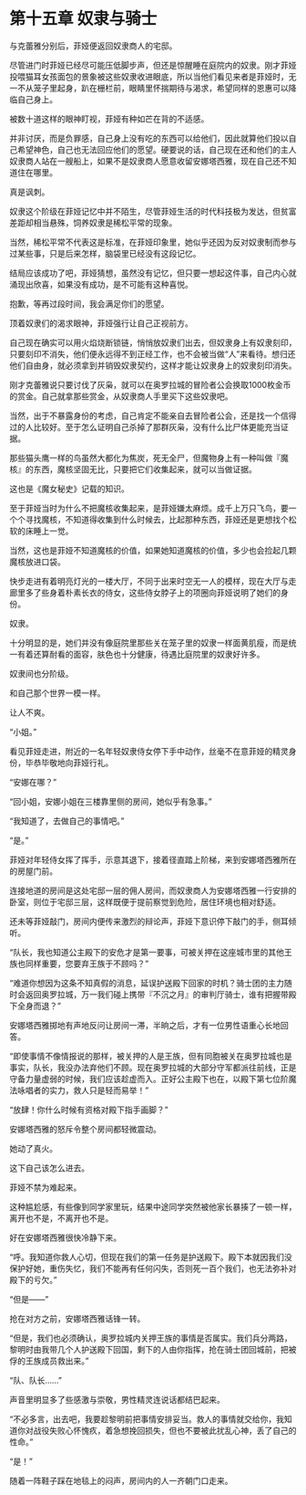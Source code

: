 # 第十五章 奴隶与骑士

与克蕾雅分别后，菲娅便返回奴隶商人的宅邸。

尽管进门时菲娅已经尽可能压低脚步声，但还是惊醒睡在庭院内的奴隶。刚才菲娅投喂猫耳女孩面包的景象被这些奴隶收进眼底，所以当他们看见来者是菲娅时，无一不从笼子里起身，趴在栅栏前，眼睛里怀揣期待与渴求，希望同样的恩惠可以降临自己身上。

被数十道这样的眼神盯视，菲娅有种如芒在背的不适感。

并非讨厌，而是负罪感，自己身上没有吃的东西可以给他们，因此就算他们投以自己希望神色，自己也无法回应他们的愿望。硬要说的话，自己现在还和他们的主人奴隶商人站在一艘船上，如果不是奴隶商人愿意收留安娜塔西雅，现在自己还不知道住在哪里。

真是讽刺。

奴隶这个阶级在菲娅记忆中并不陌生，尽管菲娅生活的时代科技极为发达，但贫富差距却相当悬殊，饲养奴隶是稀松平常的现象。

当然，稀松平常不代表这是标准，在菲娅印象里，她似乎还因为反对奴隶制而参与过某些事，只是后来怎样，脑袋里已经没有这段记忆。

结局应该成功了吧，菲娅猜想，虽然没有记忆，但只要一想起这件事，自己内心就涌现出欣喜，如果没有成功，是不可能有这种喜悦。

抱歉，等再过段时间，我会满足你们的愿望。

顶着奴隶们的渴求眼神，菲娅强行让自己正视前方。

自己现在确实可以用火焰烧断锁链，悄悄放奴隶们出去，但奴隶身上有奴隶刻印，只要刻印不消失，他们便永远得不到正经工作，也不会被当做“人”来看待。想归还他们自由身，就必须拿到并销毁奴隶契约，这样才能让奴隶身上的奴隶刻印消失。

刚才克蕾雅说只要讨伐了灰枭，就可以在奥罗拉城的冒险者公会换取1000枚金币的赏金。自己就拿那些赏金，从奴隶商人手里买下这些奴隶吧。

当然，出于不暴露身份的考虑，自己肯定不能亲自去冒险者公会，还是找一个信得过的人比较好。至于怎么证明自己杀掉了那群灰枭，没有什么比尸体更能充当证据。

那些猫头鹰一样的鸟虽然大都化为焦炭，死无全尸，但魔物身上有一种叫做『魔核』的东西，魔核坚固无比，只要把它们收集起来，就可以当做证据。

这也是《魔女秘史》记载的知识。

至于菲娅当时为什么不把魔核收集起来，是菲娅嫌太麻烦。成千上万只飞鸟，要一个个寻找魔核，不知道得收集到什么时候去，比起那种东西，菲娅还是更想找个松软的床睡上一觉。

当然，这也是菲娅不知道魔核的价值，如果她知道魔核的价值，多少也会捡起几颗魔核放进口袋。

快步走进有着明亮灯光的一楼大厅，不同于出来时空无一人的模样，现在大厅与走廊里多了些身着朴素长衣的侍女，这些侍女脖子上的项圈向菲娅说明了她们的身份。

奴隶。

十分明显的是，她们并没有像庭院里那些关在笼子里的奴隶一样面黄肌瘦，而是统一有着还算耐看的面容，肤色也十分健康，待遇比庭院里的奴隶好许多。

奴隶间也分阶级。

和自己那个世界一模一样。

让人不爽。

“小姐。”

看见菲娅走进，附近的一名年轻奴隶侍女停下手中动作，丝毫不在意菲娅的精灵身份，毕恭毕敬地向菲娅行礼。

“安娜在哪？”

“回小姐，安娜小姐在三楼靠里侧的房间，她似乎有急事。”

“我知道了，去做自己的事情吧。”

“是。”

菲娅对年轻侍女挥了挥手，示意其退下，接着径直踏上阶梯，来到安娜塔西雅所在的房屋门前。

连接地道的房间是这处宅邸一层的佣人房间，而奴隶商人为安娜塔西雅一行安排的卧室，则位于宅邸三层，这样既便于提前察觉到危险，居住环境也相对舒适。

还未等菲娅敲门，房间内便传来激烈的辩论声，菲娅下意识停下敲门的手，侧耳倾听。

“队长，我也知道公主殿下的安危才是第一要事，可被关押在这座城市里的其他王族也同样重要，您要弃王族于不顾吗？”

“难道你想因为这条不知真假的消息，延误护送殿下回家的时机？骑士团的主力随时会返回奥罗拉城，万一我们碰上携带『不沉之月』的审判厅骑士，谁有把握带殿下全身而退？”

安娜塔西雅掷地有声地反问让房间一滞，半晌之后，才有一位男性语重心长地回答。

“即使事情不像情报说的那样，被关押的人是王族，但有同胞被关在奥罗拉城也是事实，队长，我没办法弃他们不顾。现在奥罗拉城的大部分守军都派往前线，正是守备力量虚弱的时候，我们应该趁虚而入。正好公主殿下也在，以殿下第七位阶魔法咏唱者的实力，救人只是轻而易举！”

“放肆！你什么时候有资格对殿下指手画脚？”

安娜塔西雅的怒斥令整个房间都轻微震动。

她动了真火。

这下自己该怎么进去。

菲娅不禁为难起来。

这种尴尬感，有些像到同学家里玩，结果中途同学突然被他家长暴揍了一顿一样，离开也不是，不离开也不是。

好在安娜塔西雅很快冷静下来。

“呼。我知道你救人心切，但现在我们的第一任务是护送殿下。殿下本就因我们没保护好她，重伤失忆，我们不能再有任何闪失，否则死一百个我们，也无法弥补对殿下的亏欠。”

“但是——”

抢在对方之前，安娜塔西雅话锋一转。

“但是，我们也必须确认，奥罗拉城内关押王族的事情是否属实。我们兵分两路，黎明时由我带几个人护送殿下回国，剩下的人由你指挥，抢在骑士团回城前，把被俘的王族成员救出来。”

“队、队长……”

声音里明显多了些感激与崇敬，男性精灵连说话都结巴起来。

“不必多言，出去吧，我要趁黎明前把事情安排妥当。救人的事情就交给你，我知道你对战役失败心怀愧疚，着急想挽回损失，但也不要被此扰乱心神，丢了自己的性命。”

“是！”

随着一阵鞋子踩在地毯上的闷声，房间内的人一齐朝门口走来。
